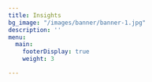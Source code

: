 ```yaml
---
title: Insights
bg_image: "/images/banner/banner-1.jpg"
description: ''
menu:
  main:
    footerDisplay: true
    weight: 3

---
```

